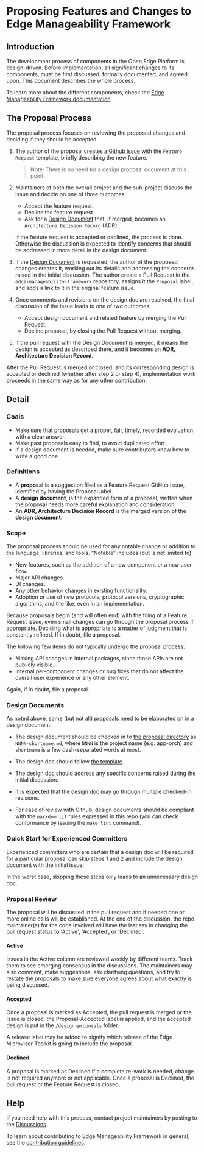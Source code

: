 # Proposing Features and Changes to Edge Manageability Framework

## Introduction

The development process of components in the Open Edge Platform is design-driven.
Before implementation, all significant changes to its components, must be first
discussed, formally documented, and agreed upon.
This document describes the whole process.

To learn more about the different components, check the
[Edge Manageability Framework documentation](https://docs.openedgeplatform.intel.com/edge-manage-docs/main/index.html)

## The Proposal Process

The proposal process focuses on reviewing the proposed changes and deciding
if they should be accepted.


1. The author of the proposal creates
   [a Github issue](https://github.com/open-edge-platform/edge-manageability-framework/issues)
   with the `Feature Request` template, briefly describing the new feature.

   >Note: There is no need for a design proposal document at this point.

2. Maintainers of both the overall project and the sub-project discuss the
   issue and decide on one of three outcomes:
    - Accept the feature request.
    - Decline the feature request.
    - Ask for a [Design Document](#design-documents) that, if merged, becomes
      an `Architecture Decision Record` (ADR).

   If the feature request is accepted or declined, the process is done.
   Otherwise the discussion is expected to identify concerns that
   should be addressed in more detail in the design document.

3. If the [Design Document](#design-documents) is requested, the author of the proposed
   changes creates it, working out its details and addressing the concerns raised in
   the initial discussion. The author create a Pull Request in the `edge-manageability-framework`
   repository, assigns it the `Proposal` label, and adds a link to it in the original
   feature issue.

4. Once comments and revisions on the design doc are resolved, the final discussion of the
   issue leads to one of two outcomes:
    - Accept design document and related feature by merging the Pull Request.
    - Decline proposal, by closing the Pull Request without merging.

5. If the pull request with the Design Document is merged, it means the design is accepted
   as described there, and it becomes an **ADR, Architecture Decision Record**.

After the Pull Request is merged or closed, and its corresponding design is
accepted or declined (whether after step 2 or step 4), implementation work
proceeds in the same way as for any other contribution.


## Detail

### Goals

- Make sure that proposals get a proper, fair, timely, recorded evaluation with
  a clear answer.
- Make past proposals easy to find, to avoid duplicated effort.
- If a design document is needed, make sure contributors know how to write a
  good one.

### Definitions

- A **proposal** is a suggestion filed as a Feature Request GitHub issue,
  identified by having the Proposal label.
- A **design document**, is the expanded form of a proposal, written when the
proposal needs more careful explanation and consideration.
- An **ADR, Architecture Decision Record** is the merged version of the
**design document**.

### Scope

The proposal process should be used for any notable change or addition to the
language, libraries, and tools. “Notable” includes (but is not limited to):

- New features, such as the addition of a new component or a new user flow.
- Major API changes.
- UI changes.
- Any other behavior changes in existing functionality.
- Adoption or use of new protocols, protocol versions, cryptographic algorithms,
  and the like, even in an implementation.

Because proposals begin (and will often end) with the filing of a Feature Request
issue, even small changes can go through the proposal process if appropriate.
Deciding what is appropriate is a matter of judgment that is constantly refined.
If in doubt, file a proposal.

The following few items do not typically undergo the proposal process:

- Making API changes in internal packages, since those APIs are not publicly visible.
- Internal per-component changes or bug fixes that do not affect the overall
  user experience or any other element.

Again, if in doubt, file a proposal.

### Design Documents

As noted above, some (but not all) proposals need to be elaborated on in a design
document.

- The design document should be checked in to
  [the proposal directory](https://github.com/open-edge-platform/edge-manageability-framework/design-proposals/)
  as `NNNN-shortname.md`, where `NNNN` is the project name (e.g. app-orch) and
  `shortname` is a few dash-separated words at most.

- The design doc should follow [the template](./design-proposal-template.md).

- The design doc should address any specific concerns raised during the initial
  discussion.

- It is expected that the design doc may go through multiple checked-in
  revisions.

- For ease of review with Github, design documents should be compliant with
  the `markdownlit` rules expressed in this repo (you can check conformance
  by issuing the `make lint` command).

### Quick Start for Experienced Committers

Experienced committers who are certain that a design doc will be required for a
particular proposal can skip steps 1 and 2 and include the design document with
the initial issue.

In the worst case, skipping these steps only leads to an unnecessary design doc.

### Proposal Review

The proposal will be discussed in the pull request and if needed one or more
online calls will be established. At the end of the discussion, the repo
maintainer(s) for the code involved will have the last say in changing the
pull request status to 'Active', 'Accepted', or 'Declined'.

#### Active

Issues in the Active column are reviewed weekly by different teams. Track them
to see emerging consensus in the discussions. The maintainers may also comment, make
suggestions, ask clarifying questions, and try to restate the proposals to make
sure everyone agrees about what exactly is being discussed.

#### Accepted

Once a proposal is marked as Accepted, the pull request is merged or the Issue
is closed, the Proposal-Accepted label is applied, and the accepted design is put
in the `/design-proposals` folder.

A release label may be added to signify which release of the Edge Microvisor
Toolkit is going to include the proposal.

#### Declined

A proposal is marked as Declined if a complete re-work is needed, change is not
required anymore or not applicable. Once a proposal is Declined, the pull
request or the Feature Request is closed.

## Help

If you need help with this process, contact project maintainers by posting to the 
[Discussions](https://github.com/open-edge-platform/edge-manageability-framework/discussions).


To learn about contributing to Edge Manageability Framework in general, see the
[contribution guidelines](https://docs.openedgeplatform.intel.com/edge-manage-docs/main/developer_guide/contributor_guide/index.html).